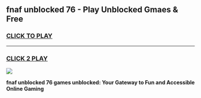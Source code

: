 
## fnaf unblocked 76 - Play Unblocked Gmaes & Free
<h3>
<a href="https://news.freeplayer.one?title=fnaf_unblocked_76&ref=16F">CLICK TO PLAY</a></h3>
<hr>

<h3>
<a href="https://news.freeplayer.one?title=fnaf_unblocked_76&ref=16F">CLICK 2 PLAY</a>
  
</h3>

<a href="https://news.freeplayer.one?title=fnaf_unblocked_76&ref=16F/"><img src="https://clearcache.store/games.png"></a>


**fnaf unblocked 76 games unblocked: Your Gateway to Fun and Accessible Online Gaming**
